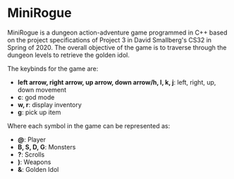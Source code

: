 # MiniRogue
 
MiniRogue is a dungeon action-adventure game programmed in C++ based on the project specifications of Project 3 in David Smallberg's CS32 in Spring of 2020. The overall objective of the game is to traverse through the dungeon levels to retrieve the golden idol.

The keybinds for the game are:
* **left arrow, right arrow, up arrow, down arrow/h, l, k, j**: left, right, up, down movement
* **c**: god mode
* **w, r**: display inventory
* **g**: pick up item

Where each symbol in the game can be represented as:
* **@**: Player
* **B, S, D, G**: Monsters
* **?**: Scrolls
* **)**: Weapons
* **\&**: Golden Idol
